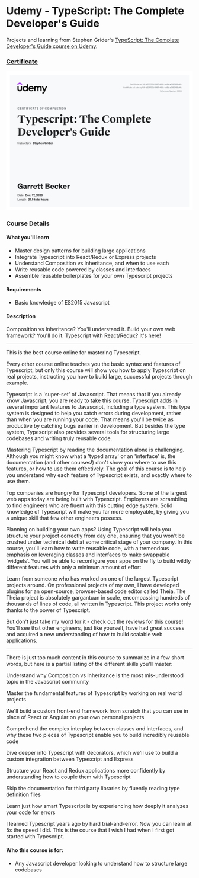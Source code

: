 # Udemy - TypeScript: The Complete Developer's Guide

Projects and learning from Stephen Grider's [TypeScript: The Complete Developer's Guide course on Udemy](https://www.udemy.com/course/typescript-the-complete-developers-guide/).

### [Certificate](https://www.udemy.com/certificate/UC-d22f703d-1067-485c-be6b-a0160439c4fc/)

!["Certificate"](./Certificate.jpg)

### Course Details

#### What you'll learn
- Master design patterns for building large applications
- Integrate Typescript into React/Redux or Express projects
- Understand Composition vs Inheritance, and when to use each
- Write reusable code powered by classes and interfaces
- Assemble reusable boilerplates for your own Typescript projects

#### Requirements
- Basic knowledge of ES2015 Javascript

#### Description
Composition vs Inheritance? You'll understand it.  Build your own web framework? You'll do it.  Typescript with React/Redux?  It's here!

--------------------

This is the best course online for mastering Typescript.

Every other course online teaches you the basic syntax and features of Typescript, but only this course will show you how to apply Typescript on real projects, instructing you how to build large, successful projects through example.

Typescript is a 'super-set' of Javascript.  That means that if you already know Javascript, you are ready to take this course.  Typescript adds in several important features to Javascript, including a type system.  This type system is designed to help you catch errors during development, rather than when you are running your code.  That means you'll be twice as productive by catching bugs earlier in development.  But besides the type system, Typescript also provides several tools for structuring large codebases and writing truly reusable code.

Mastering Typescript by reading the documentation alone is challenging.  Although you might know what a 'typed array' or an 'interface' is, the documentation (and other courses!) don't show you where to use this features, or how to use them effectively.  The goal of this course is to help you understand why each feature of Typescript exists, and exactly where to use them.

Top companies are hungry for Typescript developers.  Some of the largest web apps today are being built with Typescript.  Employers are scrambling to find engineers who are fluent with this cutting edge system.  Solid knowledge of Typescript will make you far more employable, by giving you a unique skill that few other engineers possess.

Planning on building your own apps?  Using Typescript will help you structure your project correctly from day one, ensuring that you won't be crushed under technical debt at some critical stage of your company.  In this course, you'll learn how to write reusable code, with a tremendous emphasis on leveraging classes and interfaces to make swappable 'widgets'.  You will be able to reconfigure your apps on the fly to build wildly different features with only a minimum amount of effort

Learn from someone who has worked on one of the largest Typescript projects around. On professional projects of my own, I have developed plugins for an open-source, browser-based code editor called Theia.  The Theia project is absolutely gargantuan in scale, encompassing hundreds of thousands of lines of code, all written in Typescript.  This project works only thanks to the power of Typescript.

But don't just take my word for it - check out the reviews for this course! You'll see that other engineers, just like yourself, have had great success and acquired a new understanding of how to build scalable web applications.

--------------------

There is just too much content in this course to summarize in a few short words, but here is a partial listing of the different skills you'll master:

Understand why Composition vs Inheritance is the most mis-understood topic in the Javascript community

Master the fundamental features of Typescript by working on real world projects

We'll build a custom front-end framework from scratch that you can use in place of React or Angular on your own personal projects

Comprehend the complex interplay between classes and interfaces, and why these two pieces of Typescript enable you to build incredibly reusable code

Dive deeper into Typescript with decorators, which we'll use to build a custom integration between Typescript and Express

Structure your React and Redux applications more confidently by understanding how to couple them with Typescript

Skip the documentation for third party libraries by fluently reading type definition files

Learn just how smart Typescript is by experiencing how deeply it analyzes your code for errors

I learned Typescript years ago by hard trial-and-error.  Now you can learn at 5x the speed I did.  This is the course that I wish I had when I first got started with Typescript.

#### Who this course is for:
- Any Javascript developer looking to understand how to structure large codebases

